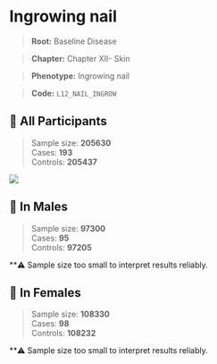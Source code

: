 # Ingrowing nail

> **Root:** Baseline Disease  

> **Chapter:** Chapter XII- Skin  

> **Phenotype:** Ingrowing nail  

> **Code:** `L12_NAIL_INGROW`

## 🧪 All Participants  
> Sample size: **205630**  
> Cases: **193**  
> Controls: **205437**
<img src="/Disease/Figures/ALL/Incidence/L12_NAIL_INGROW.png"/>
<CsvTable src="/Disease_Data/ALL/Incidence/COX_L12_NAIL_INGROW.csv" label="🔍 View full results" />

## 👨 In Males  
> Sample size: **97300**  
> Cases: **95**  
> Controls: **97205**

**⚠️ Sample size too small to interpret results reliably.


## 👩 In Females  
> Sample size: **108330**  
> Cases: **98**  
> Controls: **108232**

**⚠️ Sample size too small to interpret results reliably.


